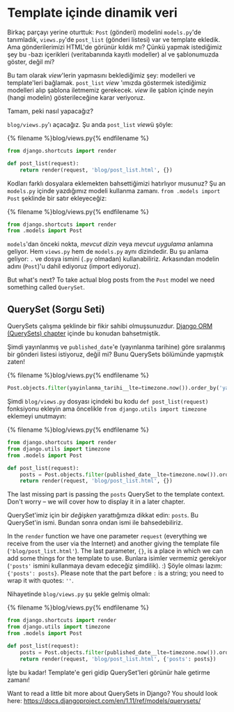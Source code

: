 # Template içinde dinamik veri

Birkaç parçayı yerine oturttuk: `Post` (gönderi) modelini `models.py`'de tanımladık, `views.py`'de `post_list` (gönderi listesi) var ve template ekledik. Ama gönderilerimizi HTML'de görünür kıldık mı? Çünkü yapmak istediğimiz şey bu -bazı içerikleri (veritabanında kayıtlı modeller) al ve şablonumuzda göster, değil mi?

Bu tam olarak *view*'lerin yapmasını beklediğimiz şey: modelleri ve template'leri bağlamak. `post_list` *view* 'ımızda göstermek istediğimiz modelleri alıp şablona iletmemiz gerekecek. *view* ile şablon içinde neyin (hangi modelin) gösterileceğine karar veriyoruz.

Tamam, peki nasıl yapacağız?

`blog/views.py`'ı açacağız. Şu anda `post_list` *view*ü şöyle:

{% filename %}blog/views.py{% endfilename %}

```python
from django.shortcuts import render

def post_list(request):
    return render(request, 'blog/post_list.html', {})
```

Kodları farklı dosyalara eklemekten bahsettiğimizi hatırlıyor musunuz? Şu an `models.py` içinde yazdığımız modeli kullanma zamanı. `from .models import Post` şeklinde bir satır ekleyeceğiz:

{% filename %}blog/views.py{% endfilename %}

```python
from django.shortcuts import render
from .models import Post
```

`models`'dan önceki nokta, *mevcut dizin* veya *mevcut uygulama* anlamına geliyor. Hem `views.py` hem de `models.py` aynı dizindedir. Bu şu anlama geliyor: `.` ve dosya ismini (`.py` olmadan) kullanabiliriz. Arkasından modelin adını (`Post`)'u dahil ediyoruz (import ediyoruz).

But what's next? To take actual blog posts from the `Post` model we need something called `QuerySet`.

## QuerySet (Sorgu Seti)

QuerySets çalışma şeklinde bir fikir sahibi olmuşsunuzdur. [Django ORM (QuerySets) chapter](../django_orm/README.md) içinde bu konudan bahsetmiştik.

Şimdi yayınlanmış ve `published_date`'e (yayınlanma tarihine) göre sıralanmış bir gönderi listesi istiyoruz, değil mi? Bunu QuerySets bölümünde yapmıştık zaten!

{% filename %}blog/views.py{% endfilename %}

```python
Post.objects.filter(yayinlanma_tarihi__lte=timezone.now()).order_by('yayinlanma_tarihi')
```

Şimdi `blog/views.py` dosyası içindeki bu kodu `def post_list(request)` fonksiyonu ekleyin ama öncelikle `from django.utils import timezone` eklemeyi unutmayın:

{% filename %}blog/views.py{% endfilename %}

```python
from django.shortcuts import render
from django.utils import timezone
from .models import Post

def post_list(request):
    posts = Post.objects.filter(published_date__lte=timezone.now()).order_by('published_date')
    return render(request, 'blog/post_list.html', {})
```

The last missing part is passing the `posts` QuerySet to the template context. Don't worry – we will cover how to display it in a later chapter.

QuerySet'imiz için bir *değişken* yarattığımıza dikkat edin: `posts`. Bu QuerySet'in ismi. Bundan sonra ondan ismi ile bahsedebiliriz.

In the `render` function we have one parameter `request` (everything we receive from the user via the Internet) and another giving the template file (`'blog/post_list.html'`). The last parameter, `{}`, is a place in which we can add some things for the template to use. Bunlara isimler vermemiz gerekiyor (`'posts'` ismini kullanmaya devam edeceğiz şimdilik). :) Şöyle olması lazım: `{'posts': posts}`. Please note that the part before `:` is a string; you need to wrap it with quotes: `''`.

Nihayetinde `blog/views.py` şu şekle gelmiş olmalı:

{% filename %}blog/views.py{% endfilename %}

```python
from django.shortcuts import render
from django.utils import timezone
from .models import Post

def post_list(request):
    posts = Post.objects.filter(published_date__lte=timezone.now()).order_by('published_date')
    return render(request, 'blog/post_list.html', {'posts': posts})
```

İşte bu kadar! Template'e geri gidip QuerySet'leri görünür hale getirme zamanı!

Want to read a little bit more about QuerySets in Django? You should look here: https://docs.djangoproject.com/en/1.11/ref/models/querysets/